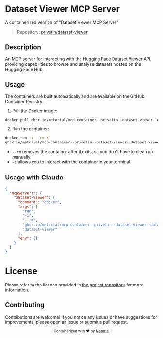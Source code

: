 
# Dataset Viewer MCP Server

A containerized version of "Dataset Viewer MCP Server"

> Repository: [privetin/dataset-viewer](https://github.com/privetin/dataset-viewer)

## Description

An MCP server for interacting with the [Hugging Face Dataset Viewer API](https://huggingface.co/docs/dataset-viewer), providing capabilities to browse and analyze datasets hosted on the Hugging Face Hub.


## Usage

The containers are built automatically and are available on the GitHub Container Registry.

1. Pull the Docker image:

```bash
docker pull ghcr.io/metorial/mcp-container--privetin--dataset-viewer--dataset-viewer
```

2. Run the container:

```bash
docker run -i --rm \ 
ghcr.io/metorial/mcp-container--privetin--dataset-viewer--dataset-viewer  "dataset-viewer"
```

- `--rm` removes the container after it exits, so you don't have to clean up manually.
- `-i` allows you to interact with the container in your terminal.




## Usage with Claude

```json
{
  "mcpServers": {
    "dataset-viewer": {
      "command": "docker",
      "args": [
        "run",
        "-i",
        "--rm",
        "ghcr.io/metorial/mcp-container--privetin--dataset-viewer--dataset-viewer",
        "dataset-viewer"
      ],
      "env": {}
    }
  }
}
```

# License

Please refer to the license provided in [the project repository](https://github.com/privetin/dataset-viewer) for more information.

## Contributing

Contributions are welcome! If you notice any issues or have suggestions for improvements, please open an issue or submit a pull request.

<div align="center">
  <sub>Containerized with ❤️ by <a href="https://metorial.com">Metorial</a></sub>
</div>
  
